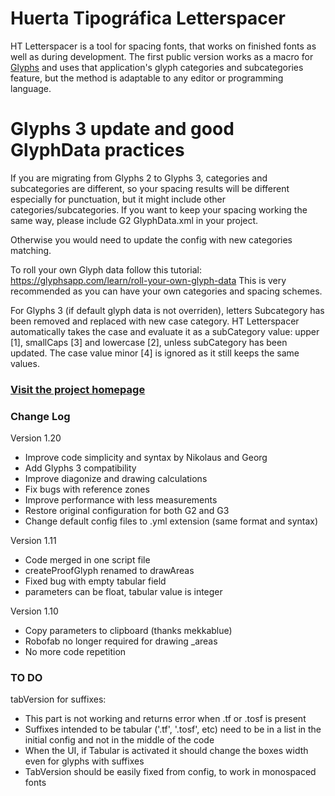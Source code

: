 
# Huerta Tipográfica Letterspacer

HT Letterspacer is a tool for spacing fonts, that works on finished fonts as well as during development.
The first public version works as a macro for [Glyphs](https://glyphsapp.com) and uses that application's glyph categories and subcategories feature, but the method is adaptable to any editor or programming language.

# Glyphs 3 update and good GlyphData practices

If you are migrating from Glyphs 2 to Glyphs 3, categories and subcategories are different, so your spacing results will be different especially for punctuation, but it might include other categories/subcategories. If you want to keep your spacing working the same way, please include G2 GlyphData.xml in your project. 

Otherwise you would need to update the config with new categories matching.

To roll your own Glyph data follow this tutorial: https://glyphsapp.com/learn/roll-your-own-glyph-data
This is very recommended as you can have your own categories and spacing schemes.

For Glyphs 3 (if default glyph data is not overriden), letters Subcategory has been removed and replaced with new case category. HT Letterspacer automatically takes the case and evaluate it as a subCategory value: upper [1], smallCaps [3] and lowercase [2], unless subCategory has been updated. The case value minor [4] is ignored as it still keeps the same values.



### [Visit the project homepage](https://huertatipografica.github.io/HTLetterspacer/)

### Change Log

Version 1.20
- Improve code simplicity and syntax by Nikolaus and Georg
- Add Glyphs 3 compatibility
- Improve diagonize and drawing calculations
- Fix bugs with reference zones
- Improve performance with less measurements
- Restore original configuration for both G2 and G3
- Change default config files to .yml extension (same format and syntax)

Version 1.11
- Code merged in one script file
- createProofGlyph renamed to drawAreas
- Fixed bug with empty tabular field
- parameters can be float, tabular value is integer

Version 1.10
- Copy parameters to clipboard (thanks mekkablue)
- Robofab no longer required for drawing _areas
- No more code repetition

### TO DO

tabVersion for suffixes:
- This part is not working and returns error when .tf or .tosf is present
- Suffixes intended to be tabular ('.tf', '.tosf', etc) need to be in a list in the initial config and not in the middle of the code
- When the UI, if Tabular is activated it should change the boxes width even for glyphs with suffixes
- TabVersion should be easily fixed from config, to work in monospaced fonts